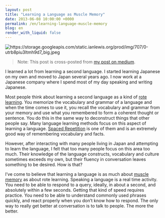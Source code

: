 ```yaml
---
layout: post
title: "Learning a Language as Muscle Memory"
date: 2013-06-08 10:00:00 +0000
permalink: /en/learning-language-muscle-memory
blog: en
render_with_liquid: false
---
```


<img alt="https://storage.googleapis.com/static.ianlewis.org/prod/img/707/0-utrb8piu3ltmh9d7_big.jpeg" class="align-center" src="https://storage.googleapis.com/static.ianlewis.org/prod/img/707/0-utrb8piu3ltmh9d7_big.jpeg">

> Note: This post is cross-posted from [my post on medium](https://medium.com/what-i-learned-today/16332f7c7666).

I learned a lot from learning a second language. I started learning Japanese on my own and moved to Japan several years ago. I now work at a Japanese company where I spend most of my day speaking and writing Japanese.

Most people think about learning a second language as a kind of [rote learning](http://en.wikipedia.org/wiki/Rote_learning). You memorize the vocabulary and grammar of a language and when the time comes to use it, you recall the vocabulary and grammar from your memory and use what you remembered to form a coherent thought or sentence. You do this in the same way to deconstruct things that other people say. Many language learning methods focus on this aspect of learning a language. [Spaced Repetition](http://en.wikipedia.org/wiki/Spaced_repetition) is one of them and is an extremely good way of remembering vocabulary and facts.

However, after interacting with many people living in Japan and attempting to learn the language, I felt that too many people focus on this area too much. Their knowledge of the language constructs, vocabulary and culture sometimes exceeds my own, but their fluency in conversation leaves something to be desired. How is that?

I’ve come to believe that learning a language is as much about [muscle memory](http://en.wikipedia.org/wiki/Muscle_memory) as about rote learning. Speaking a language is a real time activity. You need to be able to respond to a query, ideally, in about a second, and absolutely within a few seconds. Getting that kind of speed requires practice. You need to be able to understand commonly used phrases quickly, and react properly when you don’t know how to respond. The only way to really get better at conversation is to talk to people. The more the better.
